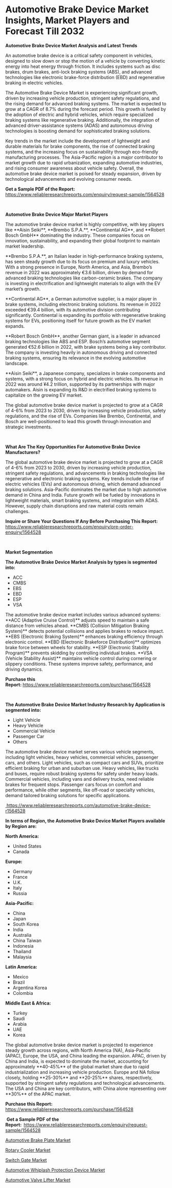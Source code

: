<p><h1>Automotive Brake Device Market Insights, Market Players and Forecast Till 2032</h1></p><p><strong>Automotive Brake Device Market Analysis and Latest Trends</strong></p>
<p><p>An automotive brake device is a critical safety component in vehicles, designed to slow down or stop the motion of a vehicle by converting kinetic energy into heat energy through friction. It includes systems such as disc brakes, drum brakes, anti-lock braking systems (ABS), and advanced technologies like electronic brake-force distribution (EBD) and regenerative braking in electric vehicles.</p><p>The Automotive Brake Device Market is experiencing significant growth, driven by increasing vehicle production, stringent safety regulations, and the rising demand for advanced braking systems. The market is expected to grow at a CAGR of 8.7% during the forecast period. This growth is fueled by the adoption of electric and hybrid vehicles, which require specialized braking systems like regenerative braking. Additionally, the integration of advanced driver-assistance systems (ADAS) and autonomous driving technologies is boosting demand for sophisticated braking solutions.</p><p>Key trends in the market include the development of lightweight and durable materials for brake components, the rise of connected braking systems, and the increasing focus on sustainability through eco-friendly manufacturing processes. The Asia-Pacific region is a major contributor to market growth due to rapid urbanization, expanding automotive industries, and rising consumer awareness about vehicle safety. Overall, the automotive brake device market is poised for steady expansion, driven by technological advancements and evolving consumer needs.</p></p>
<p><strong>Get a Sample PDF of the Report:&nbsp;</strong> <a href="https://www.reliableresearchreports.com/enquiry/request-sample/1564528?utm_campaign=24&utm_medium=2&utm_source=Github&utm_content=ia&utm_term=23012025&utm_id=automotive-brake-device">https://www.reliableresearchreports.com/enquiry/request-sample/1564528</a></p>
<p>&nbsp;</p>
<p><strong>Automotive Brake Device Major Market Players</strong></p>
<p><p>The automotive brake device market is highly competitive, with key players like **Aisin Seiki**, **Brembo S.P.A.**, **Continental AG**, and **Robert Bosch GmbH** dominating the industry. These companies focus on innovation, sustainability, and expanding their global footprint to maintain market leadership.</p><p>**Brembo S.P.A.**, an Italian leader in high-performance braking systems, has seen steady growth due to its focus on premium and luxury vehicles. With a strong presence in Europe, North America, and Asia, Brembo’s revenue in 2022 was approximately €3.6 billion, driven by demand for advanced braking technologies like carbon-ceramic brakes. The company is investing in electrification and lightweight materials to align with the EV market’s growth.</p><p>**Continental AG**, a German automotive supplier, is a major player in brake systems, including electronic braking solutions. Its revenue in 2022 exceeded €39.4 billion, with its automotive division contributing significantly. Continental is expanding its portfolio with regenerative braking systems for EVs, positioning itself for future growth as the EV market expands.</p><p>**Robert Bosch GmbH**, another German giant, is a leader in advanced braking technologies like ABS and ESP. Bosch’s automotive segment generated €52.6 billion in 2022, with brake systems being a key contributor. The company is investing heavily in autonomous driving and connected braking systems, ensuring its relevance in the evolving automotive landscape.</p><p>**Aisin Seiki**, a Japanese company, specializes in brake components and systems, with a strong focus on hybrid and electric vehicles. Its revenue in 2022 was around ¥4.2 trillion, supported by its partnerships with major automakers. Aisin is expanding its R&D in electrified braking systems to capitalize on the growing EV market.</p><p>The global automotive brake device market is projected to grow at a CAGR of 4-6% from 2023 to 2030, driven by increasing vehicle production, safety regulations, and the rise of EVs. Companies like Brembo, Continental, and Bosch are well-positioned to lead this growth through innovation and strategic investments.</p></p>
<p>&nbsp;</p>
<p><strong>What Are The Key Opportunities For Automotive Brake Device Manufacturers?</strong></p>
<p><p>The global automotive brake device market is projected to grow at a CAGR of 4-6% from 2023 to 2030, driven by increasing vehicle production, stringent safety regulations, and advancements in braking technologies like regenerative and electronic braking systems. Key trends include the rise of electric vehicles (EVs) and autonomous driving, which demand advanced braking solutions. Asia-Pacific dominates the market due to high automotive demand in China and India. Future growth will be fueled by innovations in lightweight materials, smart braking systems, and integration with ADAS. However, supply chain disruptions and raw material costs remain challenges.</p></p>
<p><strong>Inquire or Share Your Questions If Any Before Purchasing This Report:</strong> <a href="https://www.reliableresearchreports.com/enquiry/pre-order-enquiry/1564528?utm_campaign=24&utm_medium=2&utm_source=Github&utm_content=ia&utm_term=23012025&utm_id=automotive-brake-device">https://www.reliableresearchreports.com/enquiry/pre-order-enquiry/1564528</a></p>
<p>&nbsp;</p>
<p><strong>Market Segmentation</strong></p>
<p><strong>The Automotive Brake Device Market Analysis by types is segmented into:</strong></p>
<p><ul><li>ACC</li><li>CMBS</li><li>EBS</li><li>EBD</li><li>ESP</li><li>VSA</li></ul></p>
<p><p>The automotive brake device market includes various advanced systems: **ACC (Adaptive Cruise Control)** adjusts speed to maintain a safe distance from vehicles ahead. **CMBS (Collision Mitigation Braking System)** detects potential collisions and applies brakes to reduce impact. **EBS (Electronic Braking System)** enhances braking efficiency through electronic control. **EBD (Electronic Brakeforce Distribution)** optimizes brake force between wheels for stability. **ESP (Electronic Stability Program)** prevents skidding by controlling individual brakes. **VSA (Vehicle Stability Assist)** maintains vehicle control during cornering or slippery conditions. These systems improve safety, performance, and driving dynamics.</p></p>
<p><strong>Purchase this Report:&nbsp;</strong><a href="https://www.reliableresearchreports.com/purchase/1564528?utm_campaign=24&utm_medium=2&utm_source=Github&utm_content=ia&utm_term=23012025&utm_id=automotive-brake-device">https://www.reliableresearchreports.com/purchase/1564528</a></p>
<p>&nbsp;</p>
<p><strong>The Automotive Brake Device Market Industry Research by Application is segmented into:</strong></p>
<p><ul><li>Light Vehicle</li><li>Heavy Vehicle</li><li>Commercial Vehicle</li><li>Passenger Car</li><li>Others</li></ul></p>
<p><p>The automotive brake device market serves various vehicle segments, including light vehicles, heavy vehicles, commercial vehicles, passenger cars, and others. Light vehicles, such as compact cars and SUVs, prioritize efficient braking for urban and suburban use. Heavy vehicles, like trucks and buses, require robust braking systems for safety under heavy loads. Commercial vehicles, including vans and delivery trucks, need reliable brakes for frequent stops. Passenger cars focus on comfort and performance, while other segments, like off-road or specialty vehicles, demand tailored braking solutions for specific applications.</p></p>
<p><a href="https://www.reliableresearchreports.com/automotive-brake-device-r1564528?utm_campaign=24&utm_medium=2&utm_source=Github&utm_content=ia&utm_term=23012025&utm_id=automotive-brake-device">&nbsp;https://www.reliableresearchreports.com/automotive-brake-device-r1564528</a></p>
<p><strong>In terms of Region, the Automotive Brake Device Market Players available by Region are:</strong></p>
<p>
    <p> <strong> North America: </strong>
        <ul>
            <li>United States</li>
            <li>Canada</li>
        </ul>
        </p> 
    <p> <strong> Europe: </strong>
        <ul>
            <li>Germany</li>
            <li>France</li>
            <li>U.K.</li>
            <li>Italy</li>
            <li>Russia</li>
        </ul>
        </p> 
    <p> <strong> Asia-Pacific: </strong>
        <ul>
            <li>China</li>
            <li>Japan</li>
            <li>South Korea</li>
            <li>India</li>
            <li>Australia</li>
            <li>China Taiwan</li>
            <li>Indonesia</li>
            <li>Thailand</li>
            <li>Malaysia</li>
        </ul>
        </p> 
    <p> <strong> Latin America: </strong>
        <ul>
            <li>Mexico</li>
            <li>Brazil</li>
            <li>Argentina Korea</li>
            <li>Colombia</li>
        </ul>
        </p> 
    <p> <strong> Middle East & Africa: </strong>
        <ul>
            <li>Turkey</li>
            <li>Saudi</li>
            <li>Arabia</li>
            <li>UAE</li>
            <li>Korea</li>
        </ul>
    </p>
    </p>
<p><p>The global automotive brake device market is projected to experience steady growth across regions, with North America (NA), Asia-Pacific (APAC), Europe, the USA, and China leading the expansion. APAC, driven by China and India, is expected to dominate the market, accounting for approximately **40-45%** of the global market share due to rapid industrialization and increasing vehicle production. Europe and NA follow closely, holding **25-30%** and **20-25%** shares, respectively, supported by stringent safety regulations and technological advancements. The USA and China are key contributors, with China alone representing over **30%** of the APAC market.</p></p>
<p><strong>Purchase this Report: </strong><a href="https://www.reliableresearchreports.com/purchase/1564528?utm_campaign=24&utm_medium=2&utm_source=Github&utm_content=ia&utm_term=23012025&utm_id=automotive-brake-device">https://www.reliableresearchreports.com/purchase/1564528</a></p>
<p>&nbsp;<strong>Get a Sample PDF of the Report:&nbsp;&nbsp;</strong><a href="https://www.reliableresearchreports.com/enquiry/request-sample/1564528?utm_campaign=24&utm_medium=2&utm_source=Github&utm_content=ia&utm_term=23012025&utm_id=automotive-brake-device">https://www.reliableresearchreports.com/enquiry/request-sample/1564528</a></p>
<p><strong></strong></p>
<p><p><a href="https://www.linkedin.com/pulse/automotive-brake-plate-market-size-continuously-growing-kdtke?utm_campaign=24&utm_medium=2&utm_source=Github&utm_content=ia&utm_term=23012025&utm_id=automotive-brake-device">Automotive Brake Plate Market</a></p><p><a href="https://www.linkedin.com/pulse/rotary-cooler-market-analysis-present-size-growth-forecast-mkmje?utm_campaign=24&utm_medium=2&utm_source=Github&utm_content=ia&utm_term=23012025&utm_id=automotive-brake-device">Rotary Cooler Market</a></p><p><a href="https://www.linkedin.com/pulse/latest-research-switch-gate-market-revenue-valuation-trends-syiqc?utm_campaign=24&utm_medium=2&utm_source=Github&utm_content=ia&utm_term=23012025&utm_id=automotive-brake-device">Switch Gate Market</a></p><p><a href="https://github.com/delindacallegari68/Market-Research-Report-List-1/blob/main/automotive-whiplash-protection-device-market.md?utm_campaign=24&utm_medium=2&utm_source=Github&utm_content=ia&utm_term=23012025&utm_id=automotive-brake-device">Automotive Whiplash Protection Device Market</a></p><p><a href="https://github.com/elizabethdagraca/Market-Research-Report-List-5/blob/main/automotive-valve-lifter-market.md?utm_campaign=24&utm_medium=2&utm_source=Github&utm_content=ia&utm_term=23012025&utm_id=automotive-brake-device">Automotive Valve Lifter Market</a></p></p>